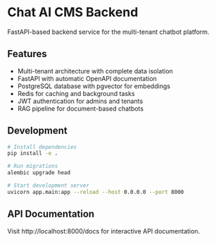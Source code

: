 # Chat AI CMS Backend

FastAPI-based backend service for the multi-tenant chatbot platform.

## Features

- Multi-tenant architecture with complete data isolation
- FastAPI with automatic OpenAPI documentation
- PostgreSQL database with pgvector for embeddings
- Redis for caching and background tasks
- JWT authentication for admins and tenants
- RAG pipeline for document-based chatbots

## Development

```bash
# Install dependencies
pip install -e .

# Run migrations
alembic upgrade head

# Start development server
uvicorn app.main:app --reload --host 0.0.0.0 --port 8000
```

## API Documentation

Visit http://localhost:8000/docs for interactive API documentation.
